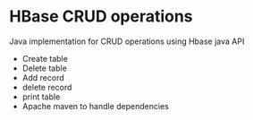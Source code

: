 # HBase CRUD operations
Java implementation for CRUD operations using Hbase java API 

- Create table
- Delete table
- Add record
- delete record
- print table
- Apache maven to handle dependencies
